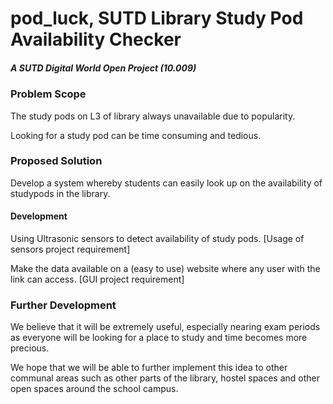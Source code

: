 # pod_luck, SUTD Library Study Pod Availability Checker
##### A SUTD Digital World Open Project (10.009)

### Problem Scope
The study pods on L3 of library always unavailable due to popularity.

Looking for a study pod can be time consuming and tedious.

### Proposed Solution
Develop a system whereby students can easily look up on the availability of studypods in the library.

#### Development
Using Ultrasonic sensors to detect availability of study pods. [Usage of sensors project requirement]

Make the data available on a (easy to use) website where any user with the link can access. [GUI project requirement]

### Further Development
We believe that it will be extremely useful, especially nearing exam periods as everyone will be looking for a place to study and time becomes more precious.

We hope that we will be able to further implement this idea to other communal areas such as other parts of the library, hostel spaces and other open spaces around the school campus. 
